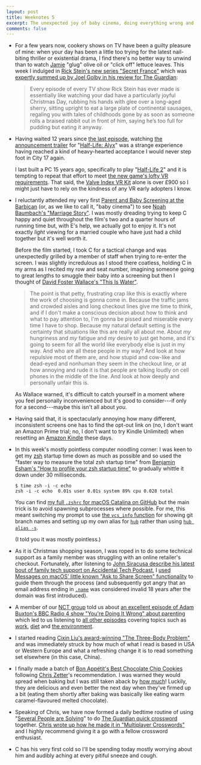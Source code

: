 ```yaml
---
layout: post
title: Weeknotes 5
excerpt: The unexpected joy of baby cinema, doing everything wrong and our daily multiplayer crossword routine.
comments: false
---
```

*   For a few years now, cookery shows on TV have been a guilty pleasure of mine: when your day has been a little too trying for the latest nail-biting thriller or existential drama, I find there's no better way to unwind than to watch [Jamie](https://www.jamieoliver.com "Jamie Oliver") "glug" olive oil or "click off" lettuce leaves. This week I indulged in [Rick Stein's new series "Secret France"](https://www.bbc.co.uk/programmes/m000b1qp) which was [expertly summed up by Joel Golby in his review for The Guardian](https://www.theguardian.com/tv-and-radio/2019/nov/23/rick-stein-secret-france):

    > Every episode of every TV show Rick Stein has ever made is essentially like watching your dad have a particularly joyful Christmas Day, rubbing his hands with glee over a long-aged sherry, sitting upright to eat a large plate of continental sausages, regaling you with tales of childhoods gone by as soon as someone rolls a braised rabbit out in front of him, saying he’s too full for pudding but eating it anyway.

*   Having waited 12 years since [the last episode](https://www.half-life.com/en/episode2 "Half-Life 2: Episode Two"), watching [the announcement trailer](https://youtu.be/O2W0N3uKXmo) for "[Half-Life: Alyx](https://www.half-life.com/en/alyx)" was a strange experience having reached a kind of heavy-hearted acceptance I would never step foot in City 17 again.

    I last built a PC 15 years ago, specifically to play "[Half-Life 2](https://www.half-life.com/en/halflife2)" and it is tempting to repeat that effort to meet [the new game's lofty VR requirements](https://www.half-life.com/en/alyx/vr). That said, the [Valve Index VR Kit](https://store.steampowered.com/valveindex) alone is over £900 so I might just have to rely on the kindness of any VR early adopters I know.

*   I reluctantly attended my very first [Parent and Baby Screening at the Barbican](https://www.barbican.org.uk/whats-on/series/parent-and-baby-screenings) (or, as we like to call it, "baby cinema") to see [Noah Baumbach's "Marriage Story"](https://www.netflix.com/gb/title/80223779). I was mostly dreading trying to keep C happy and quiet throughout the film's two and a quarter hours of running time but, with E's help, we actually got to enjoy it. It's not exactly _light_ viewing for a married couple who have just had a child together but it's well worth it.

    Before the film started, I took C for a tactical change and was unexpectedly grilled by a member of staff when trying to re-enter the screen. I was slightly incredulous as I stood there coatless, holding C in my arms as I recited my row and seat number, imagining someone going to great lengths to smuggle their baby into a screening but then I thought of [David Foster Wallace's "This Is Water"](https://fs.blog/2012/04/david-foster-wallace-this-is-water/).

    > The point is that petty, frustrating crap like this is exactly where the work of choosing is gonna come in. Because the traffic jams and crowded aisles and long checkout lines give me time to think, and if I don't make a conscious decision about how to think and what to pay attention to, I'm gonna be pissed and miserable every time I have to shop. Because my natural default setting is the certainty that situations like this are really all about me. About _my_ hungriness and _my_ fatigue and _my_ desire to just get home, and it's going to seem for all the world like everybody else is just in my way. And who are all these people in my way? And look at how repulsive most of them are, and how stupid and cow-like and dead-eyed and nonhuman they seem in the checkout line, or at how annoying and rude it is that people are talking loudly on cell phones in the middle of the line. And look at how deeply and personally unfair this is.

    As Wallace warned, it's difficult to catch yourself in a moment where you feel personally inconvenienced but it's good to consider---if only for a second---maybe this isn't all about _you_.

*   Having said that, it is spectacularly annoying how many different, inconsistent screens one has to find the opt-out link on (no, I don't want an Amazon Prime trial; no, I don't want to try Kindle Unlimited) when resetting an [Amazon Kindle](https://www.amazon.com/kindle) these days.

*   In this week's mostly pointless computer noodling corner: I was keen to get my [zsh](https://www.zsh.org) startup time down as much as possible and so used the "faster way to measure the total zsh startup time" from [Benjamin Esham's "How to profile your zsh startup time"](https://esham.io/2018/02/zsh-profiling) to gradually whittle it down under 30 milliseconds.

    ```console
    $ time zsh -i -c echo
    zsh -i -c echo  0.01s user 0.01s system 89% cpu 0.028 total
    ```

    You can find [my full `.zshrc` for macOS Catalina on GitHub](https://github.com/mudge/dotfiles/blob/master/.zshrc) but the main trick is to avoid spawning subprocesses where possible. For me, this meant switching my prompt to use [the `vcs_info` function](http://zsh.sourceforge.net/Doc/Release/User-Contributions.html#Version-Control-Information) for showing git branch names and setting up my own alias for [`hub`](https://hub.github.com) rather than using [`hub alias -s`](https://hub.github.com/hub-alias.1.html).

    (I told you it was mostly pointless.)

*   As it is Christmas shopping season, I was roped in to do some technical support as a family member was struggling with an online retailer's checkout. Fortunately, after listening to [John Siracusa describe his latest bout of family tech support on Accidental Tech Podcast](https://atp.fm/episodes/354), I [used Messages on macOS' little known "Ask to Share Screen" functionality](https://support.apple.com/en-gb/guide/messages/icht11883/mac) to guide them through the process (and subsequently got angry that an email address ending in [`.name`](https://en.wikipedia.org/wiki/.name) was considered invalid 18 years after the domain was first introduced).

*   A member of our [NCT group](https://www.nct.org.uk) told us about [an excellent episode of Adam Buxton's BBC Radio 4 show "You're Doing It Wrong" about parenting](https://www.bbc.co.uk/programmes/b09tf362) which led to us listening to [all other episodes](https://www.bbc.co.uk/programmes/b09v3gwk) covering topics such as [work](https://www.bbc.co.uk/programmes/b09snrb7), [diet](https://www.bbc.co.uk/programmes/b09v6vt6) and [the environment](https://www.bbc.co.uk/programmes/b09w0vhz).

*   I started reading [Cixin Liu's award-winning "The Three-Body Problem"](https://en.wikipedia.org/wiki/The_Three-Body_Problem_(novel)) and was immediately struck by how much of what I read is based in USA or Western Europe and what a refreshing change it is to read something set elsewhere (in this case, China).

*   I finally made a batch of [Bon Appétit's Best Chocolate Chip Cookies](https://www.bonappetit.com/recipe/bas-best-chocolate-chip-cookies) following [Chris Zetter](https://chriszetter.com)'s recommendation. I was warned they would spread when baking but I was still taken aback by [how much](/i/cookies.jpg)! Luckily, they are delicious and even better the next day when they've firmed up a bit (eating them shortly after baking was basically like eating warm caramel-flavoured melted chocolate).

*   Speaking of Chris, we have now formed a daily bedtime routine of using "[Several People are Solving](https://multicrosser.chriszetter.com)" to do [The Guardian quick crossword](https://www.theguardian.com/crosswords/series/quick) together. [Chris wrote up how he made it in "Multiplayer Crosswords"](https://chriszetter.com/blog/2018/12/02/multiplayer-crosswords/) and I highly recommend giving it a go with a fellow crossword enthusiast.

*   C has his very first cold so I'll be spending today mostly worrying about him and audibly aching at every pitiful sneeze and cough.
